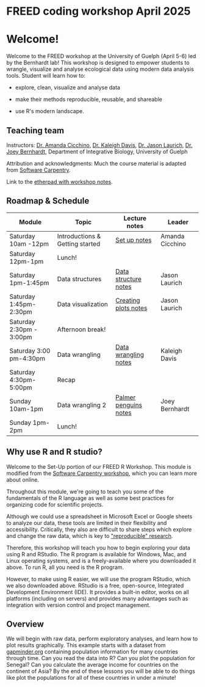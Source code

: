 # FREED coding workshop April 2025

# Welcome!

Welcome to the FREED workshop at the University of Guelph (April 5-6) led by the Bernhardt lab! This workshop is designed to empower students to wrangle, visualize and analyse ecological data using modern data analysis tools. Student will learn how to:

-   explore, clean, visualize and analyse data

-   make their methods reproducible, reusable, and shareable

-   use R's modern landscape.

## Teaching team

Instructors: [Dr. Amanda Cicchino](https://amandascicchino.weebly.com/), [Dr. Kaleigh Davis](https://kaleighedavis.github.io/), [Dr. Jason Laurich](https://www.jasonlaurich.ca/), [Dr. Joey Bernhardt](https://www.bernhardtlab.org/), Department of Integrative Biology, University of Guelph

Attribution and acknowledgments: Much the course material is adapted from [Software Carpentry](https://swcarpentry.github.io/r-novice-gapminder/).

Link to the [etherpad with workshop notes](https://etherpad.wikimedia.org/p/FREED_R_Workshop).

## Roadmap & Schedule

| Module                   | Topic                           | Lecture notes                                                                                                                                                                         | Leader          |
|-------------------|------------------|------------------|------------------|
| Saturday 10am -12pm      | Introductions & Getting started | [Set up notes](https://htmlpreview.github.io/?https://github.com/BernhardtLab/FREED-coding-workshop-April-2025/blob/main/scripts/FREED-01-Getting-Started.html)                       | Amanda Cicchino |
| Saturday 12pm-1pm        | Lunch!                          |                                                                                                                                                                                       |                 |
| Saturday 1pm-1:45pm      | Data structures                 | [Data structure notes](https://htmlpreview.github.io/?https://github.com/BernhardtLab/FREED-coding-workshop-April-2025/blob/main/scripts/FREED-02-understanding-data-structures.html) | Jason Laurich   |
| Saturday 1:45pm-2:30pm   | Data visualization              | [Creating plots notes](https://htmlpreview.github.io/?https://github.com/BernhardtLab/FREED-coding-workshop-April-2025/blob/main/scripts/FREED-02.5-data-visualization.html)          | Jason Laurich   |
| Saturday 2:30pm - 3:00pm | Afternoon break!                |                                                                                                                                                                                       |                 |
| Saturday 3:00 pm-4:30pm  | Data wrangling                  | [Data wrangling notes](https://htmlpreview.github.io/?https://github.com/BernhardtLab/FREED-coding-workshop-April-2025/blob/main/scripts/dplyr-KD.html)                               | Kaleigh Davis   |
| Saturday 4:30pm-5:00pm   | Recap                           |                                                                                                                                                                                       |                 |
| Sunday 10am-1pm          | Data wrangling 2                | [Palmer penguins notes](https://rpubs.com/jbernhar/palmer-penguins)                                                                                                                   | Joey Bernhardt  |
| Sunday 1pm-2pm           | Lunch!                          |                                                                                                                                                                                       |                 |

## Why use R and R studio?

Welcome to the Set-Up portion of our FREED R Workshop. This module is modified from the [Software Carpentry workshop](https://swcarpentry.github.io/r-novice-gapminder/), which you can learn more about online.

Throughout this module, we're going to teach you some of the fundamentals of the R language as well as some best practices for organizing code for scientific projects.

Although we could use a spreadsheet in Microsoft Excel or Google sheets to analyze our data, these tools are limited in their flexibility and accessibility. Critically, they also are difficult to share steps which explore and change the raw data, which is key to ["reproducible" research](https://journals.plos.org/ploscompbiol/article?id=10.1371/journal.pcbi.1003285).

Therefore, this workshop will teach you how to begin exploring your data using R and RStudio. The R program is available for Windows, Mac, and Linux operating systems, and is a freely-available where you downloaded it above. To run R, all you need is the R program.

However, to make using R easier, we will use the program RStudio, which we also downloaded above. RStudio is a free, open-source, Integrated Development Environment (IDE). It provides a built-in editor, works on all platforms (including on servers) and provides many advantages such as integration with version control and project management.

## Overview

We will begin with raw data, perform exploratory analyses, and learn how to plot results graphically. This example starts with a dataset from [gapminder.org](https://www.gapminder.org) containing population information for many countries through time. Can you read the data into R? Can you plot the population for Senegal? Can you calculate the average income for countries on the continent of Asia? By the end of these lessons you will be able to do things like plot the populations for all of these countries in under a minute!
